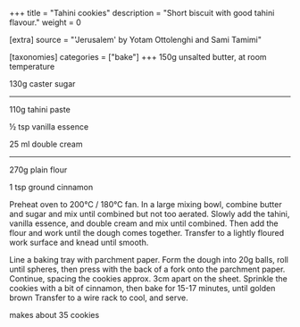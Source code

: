 +++
title = "Tahini cookies"
description = "Short biscuit with good tahini flavour."
weight = 0

[extra]
source = "'Jerusalem' by Yotam Ottolenghi and Sami Tamimi"

[taxonomies]
categories = ["bake"]
+++
150g unsalted butter, at room temperature

130g caster sugar

<hr>

110g tahini paste

½ tsp vanilla essence

25 ml double cream

<hr>

270g plain flour

1 tsp ground cinnamon
<!-- sep -->
Preheat oven to 200°C / 180°C fan.
In a large mixing bowl, combine butter and sugar and mix until combined but not too aerated.
Slowly add the tahini, vanilla essence, and double cream and mix until combined.
Then add the flour and work until the dough comes together.
Transfer to a lightly floured work surface and knead until smooth.

Line a baking tray with parchment paper.
Form the dough into 20g balls, roll until spheres, then press with the back of a fork onto the parchment paper.
Continue, spacing the cookies approx. 3cm apart on the sheet.
Sprinkle the cookies with a bit of cinnamon, then bake for 15-17 minutes, until golden brown
Transfer to a wire rack to cool, and serve.
<!-- sep -->
makes about 35 cookies

